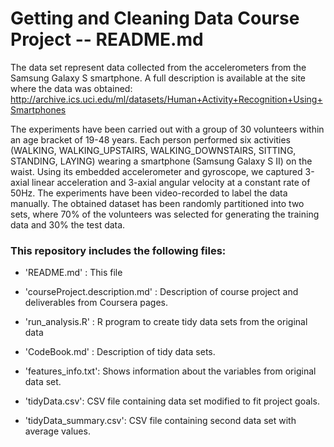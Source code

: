 # Getting and Cleaning Data Course Project -- README.md

The data set represent data collected from the accelerometers from the Samsung Galaxy S smartphone. A full description is available at the site where the data was obtained:
http://archive.ics.uci.edu/ml/datasets/Human+Activity+Recognition+Using+Smartphones

The experiments have been carried out with a group of 30 volunteers within an age bracket of 19-48 years. Each person performed six activities (WALKING, WALKING_UPSTAIRS, WALKING_DOWNSTAIRS, SITTING, STANDING, LAYING) wearing a smartphone (Samsung Galaxy S II) on the waist. Using its embedded accelerometer and gyroscope, we captured 3-axial linear acceleration and 3-axial angular velocity at a constant rate of 50Hz. The experiments have been video-recorded to label the data manually. The obtained dataset has been randomly partitioned into two sets, where 70% of the volunteers was selected for generating the training data and 30% the test data. 


### This repository includes the following files:

- 'README.md' : This file

- 'courseProject.description.md' : Description of course project and deliverables from Coursera pages.

- 'run_analysis.R' : R program to create tidy data sets from the original data 

- 'CodeBook.md' : Description of tidy data sets.

- 'features_info.txt': Shows information about the variables from original data set.

- 'tidyData.csv': CSV file containing data set modified to fit project goals.

- 'tidyData_summary.csv': CSV file containing second data set with average values.



